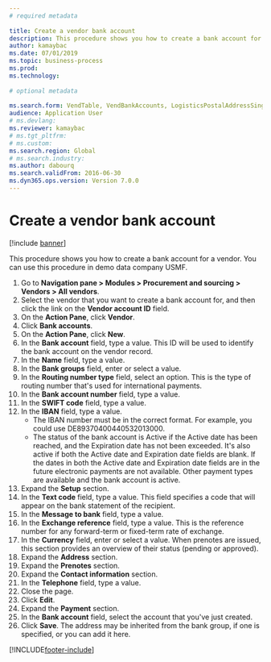 ```yaml
--- 
# required metadata 
 
title: Create a vendor bank account
description: This procedure shows you how to create a bank account for a vendor. 
author: kamaybac
ms.date: 07/01/2019
ms.topic: business-process 
ms.prod:  
ms.technology:  
 
# optional metadata 
 
ms.search.form: VendTable, VendBankAccounts, LogisticsPostalAddressSingle   
audience: Application User 
# ms.devlang:  
ms.reviewer: kamaybac
# ms.tgt_pltfrm:  
# ms.custom:  
ms.search.region: Global
# ms.search.industry: 
ms.author: dabourq
ms.search.validFrom: 2016-06-30 
ms.dyn365.ops.version: Version 7.0.0 
---
```

# Create a vendor bank account

[!include [banner](../../includes/banner.md)]

This procedure shows you how to create a bank account for a vendor. You can use this procedure in demo data company USMF.

1. Go to **Navigation pane > Modules > Procurement and sourcing > Vendors > All vendors**.
2. Select the vendor that you want to create a bank account for, and then click the link on the **Vendor account ID** field.
3. On the **Action Pane**, click **Vendor**.
4. Click **Bank accounts**.
5. On the **Action Pane**, click **New**.
6. In the **Bank account** field, type a value. This ID will be used to identify the bank account on the vendor record.  
7. In the **Name** field, type a value.
8. In the **Bank groups** field, enter or select a value.
9. In the **Routing number type** field, select an option. This is the type of routing number that's used for international payments.  
10. In the **Bank account number** field, type a value.
11. In the **SWIFT code** field, type a value.
12. In the **IBAN** field, type a value.
    - The IBAN number must be in the correct format. For example, you could use DE89370400440532013000.  
    - The status of the bank account is Active if the Active date has been reached, and the Expiration date has not been exceeded. It's also active if both the Active date and Expiration date fields are blank. If the dates in both the Active date and Expiration date fields are in the future electronic payments are not available. Other payment types are available and the bank account is active.  
13. Expand the **Setup** section.
14. In the **Text code** field, type a value. This field specifies a code that will appear on the bank statement of the recipient.  
15. In the **Message to bank** field, type a value.
16. In the **Exchange reference** field, type a value. This is the reference number for any forward-term or fixed-term rate of exchange.
17. In the **Currency** field, enter or select a value. When prenotes are issued, this section provides an overview of their status (pending or approved).  
18. Expand the **Address** section.
19. Expand the **Prenotes** section.
20. Expand the **Contact information** section.
21. In the **Telephone** field, type a value.
22. Close the page.
23. Click **Edit**.
24. Expand the **Payment** section.
25. In the **Bank account** field, select the account that you've just created.
26. Click **Save**. The address may be inherited from the bank group, if one is specified, or you can add it here.  



[!INCLUDE[footer-include](../../../includes/footer-banner.md)]